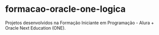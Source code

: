 # formacao-oracle-one-logica
Projetos desenvolvidos na Formação Iniciante em Programação - Alura + Oracle Next Education (ONE).
